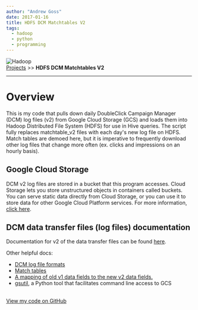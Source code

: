 ```yaml
---
author: "Andrew Goss"
date: 2017-01-16
title: HDFS DCM Matchtables V2
tags:
  - hadoop
  - python
  - programming
---
```

![Hadoop](/img/post/hadoop.png "Hadoop")<br>
<a href="/projects/">Projects</a> >> <b>HDFS DCM Matchtables V2</b>
<hr>

# Overview
This is my code that pulls down daily DoubleClick Campaign Manager (DCM) log files (v2) from Google Cloud Storage (GCS) and loads them into Hadoop Distributed File System (HDFS) for use in Hive queries. The script fully replaces matchtable_v2 files with each day's new log file on HDFS. Match tables are demoed here, but it is imperative to frequently download other log files that change more often (ex. clicks and impressions on an hourly basis).  

## Google Cloud Storage
DCM v2 log files are stored in a bucket that this program accesses. Cloud Storage lets you store unstructured objects in containers called buckets. You can serve static data directly from Cloud Storage, or you can use it to store data for other Google Cloud Platform services. For more information, [click here](https://console.cloud.google.com/storage/browser).

## DCM data transfer files (log files) documentation
Documentation for v2 of the data transfer files can be found [here](https://developers.google.com/doubleclick-advertisers/udt/overview).

Other helpful docs:

* <a href="https://developers.google.com/doubleclick-advertisers/udt/reference/v1/file-format" target="_blank">DCM log file formats</a>
* [Match tables](https://developers.google.com/doubleclick-advertisers/udt/reference/v1/match-tables)
* [A mapping of old v1 data fields to the new v2 data fields.](https://developers.google.com/doubleclick-advertisers/udt/migrating)
* [gsutil](https://cloud.google.com/storage/docs/gsutil), a Python tool that facilitates command line access to GCS

<br class="custom"><a href="https://github.com/andrewrgoss/hdfs-dcm-matchtables_v2" class="btn" target="_blank">View my code on GitHub</a><br class="custom">